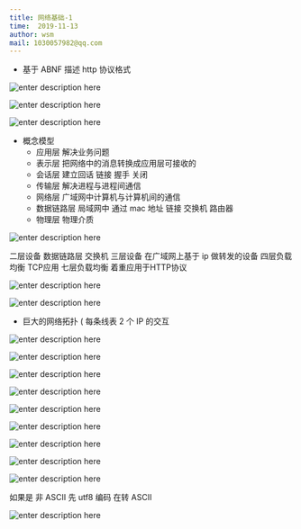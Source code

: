 ```yaml
---
title: 网络基础-1
time:  2019-11-13
author: wsm
mail: 1030057982@qq.com
---
```

* 基于 ABNF 描述 http 协议格式


![enter description here](https://img.wsmpage.cn/learning/2019-11-13/1573628913172.png)


![enter description here](https://img.wsmpage.cn/learning/2019-11-13/1573628891188.png)

![enter description here](https://img.wsmpage.cn/learning/2019-11-13/1573628829692.png)


* 概念模型
	* 应用层  解决业务问题 
	* 表示层  把网络中的消息转换成应用层可接收的
	* 会话层  建立回话 链接 握手 关闭
	* 传输层  解决进程与进程间通信
	* 网络层  广域网中计算机与计算机间的通信
	* 数据链路层  局域网中 通过 mac 地址 链接 交换机 路由器
	* 物理层  物理介质

![enter description here](https://img.wsmpage.cn/learning/2019-11-13/1573629351491.png)

二层设备 数据链路层 交换机
三层设备 在广域网上基于 ip 做转发的设备
四层负载均衡 TCP应用
七层负载均衡 着重应用于HTTP协议


![enter description here](https://img.wsmpage.cn/learning/2019-11-13/1573630397650.png)

![enter description here](https://img.wsmpage.cn/learning/2019-11-13/1573630545654.png)

* 巨大的网络拓扑 ( 每条线表 2 个 IP 的交互

![enter description here](https://img.wsmpage.cn/learning/2019-11-13/1573632923043.png)

![enter description here](https://img.wsmpage.cn/learning/2019-11-14/1573693551866.png)

![enter description here](https://img.wsmpage.cn/learning/2019-11-14/1573698846175.png)

![enter description here](https://img.wsmpage.cn/learning/2019-11-15/1573780383613.png)

![enter description here](https://img.wsmpage.cn/learning/2019-11-15/1573780416501.png)

![enter description here](https://img.wsmpage.cn/learning/2019-11-15/1573780436138.png)

![enter description here](https://img.wsmpage.cn/learning/2019-11-15/1573780511811.png)

![enter description here](https://img.wsmpage.cn/learning/2019-11-15/1573780490881.png)

![enter description here](https://img.wsmpage.cn/learning/2019-11-15/1573780541427.png)

如果是 非 ASCII 先 utf8 编码 在转 ASCII

![enter description here](https://img.wsmpage.cn/learning/2019-11-15/1573780731915.png)
